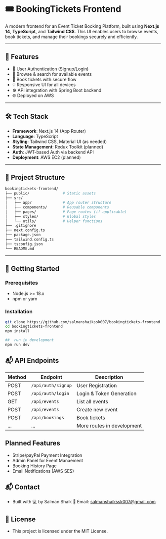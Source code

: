 # 🎟️ BookingTickets Frontend

A modern frontend for an Event Ticket Booking Platform, built using **Next.js 14**, **TypeScript**, and **Tailwind CSS**. This UI enables users to browse events, book tickets, and manage their bookings securely and efficiently.

---

## 🚀 Features

- 🔐 User Authentication (Signup/Login)
- 📅 Browse & search for available events
- 🧾 Book tickets with secure flow
- 💡 Responsive UI for all devices
- ⚙️ API integration with Spring Boot backend
- 🌐 Deployed on AWS

---

## 🛠 Tech Stack

- **Framework**: Next.js 14 (App Router)
- **Language**: TypeScript
- **Styling**: Tailwind CSS, Material UI (as needed)
- **State Management**: Redux Toolkit (planned)
- **Auth**: JWT-based Auth via backend API
- **Deployment**: AWS EC2 (planned)

---

## 📁 Project Structure
```bash
bookingtickets-frontend/
├── public/               # Static assets
├── src/
│   ├── app/              # App router structure
│   ├── components/       # Reusable components
│   ├── pages/            # Page routes (if applicable)
│   ├── styles/           # Global styles
│   └── utils/            # Helper functions
├── .gitignore
├── next.config.ts
├── package.json
├── tailwind.config.ts
├── tsconfig.json
└── README.md
```
---

## 🧪 Getting Started

### Prerequisites

- Node.js >= 18.x
- npm or yarn

### Installation

```bash
git clone https://github.com/salmanshaikssk007/bookingtickets-frontend.git
cd bookingtickets-frontend
npm install

##  run in development
npm run dev
```
## 📬 API Endpoints

| Method | Endpoint         | Description             |
|--------|------------------|-------------------------|
| POST   | `/api/auth/signup` | User Registration       |
| POST   | `/api/auth/login`  | Login & Token Generation |
| GET    | `/api/events`      | List all events          |
| POST   | `/api/events`      | Create new event         |
| POST   | `/api/bookings`    | Book tickets             |
| ...    | ...                | More routes in development |

## Planned Features

- Stripe/payPal Payment Integration
- Admin Panel for Event Manaement
- Booking History Page
- Email Notifications (AWS SES)

## 📬 Contact
- Built with 💻 by Salman Shaik
📧 Email: salmanshaikssk007@gmail.com

## 🪪 License
- This project is licensed under the MIT License.
